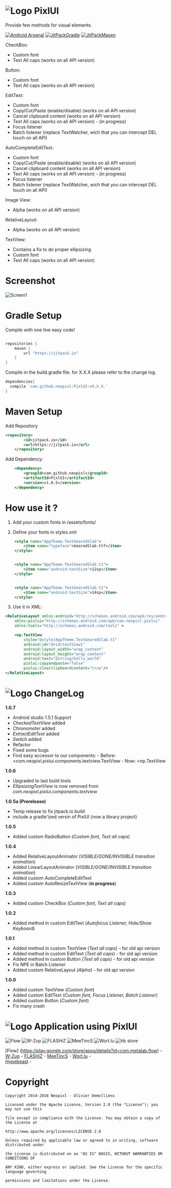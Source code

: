 ![Logo](https://raw.github.com/neopixl/PixlUI/master/Sample/res/drawable-xhdpi/small.png ) PixlUI
======

Provide few methods for visual elements.

[![Android Arsenal](https://img.shields.io/badge/Android%20Arsenal-PixlUI-brightgreen.svg?style=flat)](http://android-arsenal.com/details/1/166)
[![JitPackGradle](https://img.shields.io/github/tag/neopixl/PixlUI.svg?label=maven)](https://jitpack.io/#neopixl/PixlUI/)
[![JitPackMaven](https://img.shields.io/github/tag/neopixl/PixlUI.svg?label=gradle)](https://jitpack.io/#neopixl/PixlUI/)


CheckBox:
- Custom font
- Text All caps (works on all API version)

Button:
- Custom font
- Text All caps (works on all API version)

EditText:
- Custom font
- Copy/Cut/Paste (enable/disable) (works on all API version)
- Cancel clipboard content (works on all API version)
- Text All caps (works on all API version) - (in progress)
- Focus listener
- Batch listener (replace TextWatcher, wich that you can intercept DEL touch on all API)

AutoCompleteEditText:
- Custom font
- Copy/Cut/Paste (enable/disable) (works on all API version)
- Cancel clipboard content (works on all API version)
- Text All caps (works on all API version) - (in progress)
- Focus listener
- Batch listener (replace TextWatcher, wich that you can intercept DEL touch on all API)

Image View:
- Alpha  (works on all API version)

RelativeLayout:
- Alpha  (works on all API version)


TextView:
- Contains a fix to do proper ellipsizing
- Custom font
- Text All caps (works on all API version)

Screenshot
==========
![Screen1](https://raw.github.com/neopixl/PixlUI/master/screenshot.png )

Gradle Setup
==========
Compile with one line easy code!
```gradle

repositories {
    maven {
        url "https://jitpack.io"
    }
}

```
Compile in the build.gradle file. for X.X.X please refer to the change log.
```gradle
dependencies{
  compile 'com.github.neopixl:PixlUI:vX.X.X.'
}
  ```
  
Maven Setup
==========

Add Repository
```xml
<repository>
	    <id>jitpack.io</id>
	    <url>https://jitpack.io</url>
	</repository>

```
Add Dependency:
```xml
	<dependency>
	    <groupId>com.github.neopixl</groupId>
	    <artifactId>PixlUI</artifactId>
	    <version>v1.0.5</version>
	</dependency>
  ```

How use it ?
==========


1. Add your custom fonts in /assets/fonts/

2. Define your fonts in styles.xml
```xml
    <style name="AppTheme.TextGearedSlab">
        <item name="typeface">GearedSlab.ttf</item>
    </style>


    <style name="AppTheme.TextGearedSlab.t1">
        <item name="android:textSize">12sp</item>
    </style>


    <style name="AppTheme.TextGearedSlab.t2">
        <item name="android:textSize">14sp</item>
    </style>
```

3. Use it in XML:

```xml
<RelativeLayout xmlns:android="http://schemas.android.com/apk/res/android"
    xmlns:pixlui="http://schemas.android.com/apk/com.neopixl.pixlui"
    xmlns:tools="http://schemas.android.com/tools" >

    <np.TextView
        style="@style/AppTheme.TextGearedSlab.t1"
        android:id="@+id/textView1"
        android:layout_width="wrap_content"
        android:layout_height="wrap_content"
        android:text="@string/hello_world"
        pixlui:copyandpaste="false"
        pixlui:clearclipboardcontent="true"/>
</RelativeLayout>
```

![Logo](https://raw.github.com/neopixl/PixlUI/master/Sample/res/drawable-xhdpi/small.png ) ChangeLog
===

**1.0.7**

- Android studio 1.5.1 Support
- *CheckedTextView* added
- *Chronometer* added
- *ExtractEditText* added
- *Switch* added
- Refactor
- Fixed some bugs
- Find easy accessor to our components:
        - Before: <com.neopixl.pixlui.components.textview.TextView
        - Now: <np.TextView


**1.0.6**

- Upgraded to last build tools
- *EllipsizingTextView* is now removed from *com.neopixl.pixlui.components.textview*

**1.0.5a (Prerelease)**

- Temp release to fix jitpack.io build
- include a gradle'ized versin of PixlUI (now a library project)

**1.0.5**

- Added custom RadioButton (*Custom font, Text all caps*)

**1.0.4**

- Added RelativeLayoutAnimator (*VISIBLE/GONE/INVISIBLE transition animation*)
- Added LinearLayoutAnimator (*VISIBLE/GONE/INVISIBLE transition animation*)
- Added custom AutoCompleteEditText
- Added custom AutoResizeTextView (**in progress**)

**1.0.3**

- Added custom CheckBox (*Custom font, Text all caps*)
 
**1.0.2**

- Added method in custom EditText (*Autofocus Listener, Hide/Show Keyboard*)
 
**1.0.1**

- Added method in custom TextView (*Text all caps*) - for old api version
- Added method in custom EditText (*Text all caps*) - for old api version
- Added method in custom Button (*Text all caps*) - for old api version
- Fix NPE in Batch Listener
- Added custom RelativeLayout (*Alpha*) - for old api version

**1.0.0**

- Added custom TextView (*Custom font*)
- Added custom EditText (*Custom font, Focus Listener, Batch Listener*)
- Added custom Button (*Custom font*)
- Fix many crash

![Logo](https://raw.github.com/neopixl/PixlUI/master/Sample/res/drawable-xhdpi/small.png ) Application using PixlUI
======
![Flow](https://lh6.ggpht.com/YLW3k53Al_iBSVpISOp-3RVh4-01D7RZz38HWhB0z-zkTUiZfpq7Y0OZB_jn4JILqzQ=w100)
![W-Zup](https://lh5.ggpht.com/HIidBBI4pgoYWy4GxYd66AhcxHkdbFPBsJSKoSL5sk2kBoULUYFOTYdTCrcNxtfDWMg=w100 )      ![FLASHiZ](https://lh3.ggpht.com/KwnWyILbe4O2Ein2GoBnUjT0wfXHoZ4siTLkRCwNbAYZ-0X_5yPYTxAvCR79EvlXVQhE=w100)
![MeeTincS](https://lh5.ggpht.com/WQcf8Msp7dFfpyAQNvYV_WNaA9GdR9G7-gLRrFwMgPuDTwKaU72YdTMwXXSxNkdvjA=w100)
![Wort.lu](https://lh4.ggpht.com/8d3m3aWSKpP6bqZefw5oF256Sgk9X_vxxh4VQ9LXqgvCz6HuyOYsQu4VmAXuDF4deZQ=w100)
![hb store](https://lh3.ggpht.com/UP36oSco0gsi_jXI56sQw8vSWip5IyaFwUCrfBnxaXNbpF1WfydB6jmYNYU5DY5egg=w100)

[Flow] (https://play.google.com/store/apps/details?id=com.metalab.flow)		-
[W-Zup](https://play.google.com/store/apps/details?id=com.wzup.wzup)  	-       [FLASHiZ](https://play.google.com/store/apps/details?id=com.mobey.android)      -       [MeeTincS](https://play.google.com/store/apps/details?id=com.neopixl.apppixl.meetincs)      -       [Wort.lu](https://play.google.com/store/apps/details?id=lu.wort.main)     -   
[Hypebeast](https://play.google.com/store/apps/details?id=com.hypebeast.store&hl=en)     -   

Copyright
==========


	Copyright 2014-2016 Neopixl - Olivier Demolliens

	Licensed under the Apache License, Version 2.0 (the "License"); you may not use this
	
	file except in compliance with the License. You may obtain a copy of the License at

	http://www.apache.org/licenses/LICENSE-2.0

	Unless required by applicable law or agreed to in writing, software distributed under
	
	the License is distributed on an "AS IS" BASIS, WITHOUT WARRANTIES OR CONDITIONS OF 
	
	ANY KIND, either express or implied. See the License for the specific language governing
	
	permissions and limitations under the License.

